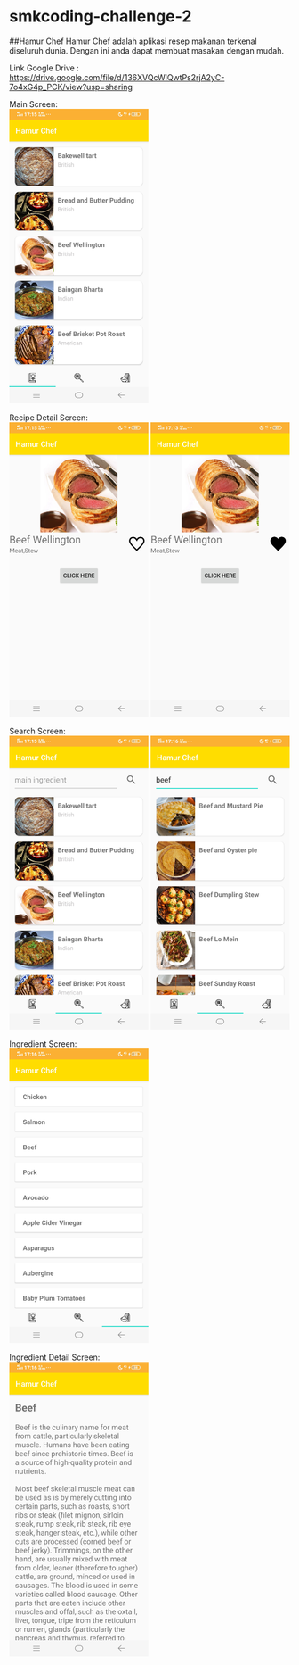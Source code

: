 # smkcoding-challenge-2
##Hamur Chef
Hamur Chef adalah aplikasi resep makanan terkenal diseluruh dunia. Dengan ini anda dapat membuat masakan dengan mudah.


Link Google Drive :
https://drive.google.com/file/d/136XVQcWlQwtPs2rjA2yC-7o4xG4p_PCK/view?usp=sharing


Main Screen:<br>
<img src="https://github.com/tinodewa/smkcoding-challenge-2/blob/master/screenshot/home_screen.jpg" width="250" />


Recipe Detail Screen:<br>
<img src="https://github.com/tinodewa/smkcoding-challenge-2/blob/master/screenshot/detail_recipe_screen.jpg" width="250" />
<img src="https://github.com/tinodewa/smkcoding-challenge-2/blob/master/screenshot/detail_favorite_recipe_screen.jpg" width="250" />


Search Screen:<br>
<img src="https://github.com/tinodewa/smkcoding-challenge-2/blob/master/screenshot/search_screen.jpg" width="250" />
<img src="https://github.com/tinodewa/smkcoding-challenge-2/blob/master/screenshot/search_inputed_screen.jpg" width="250" />


Ingredient Screen:<br>
<img src="https://github.com/tinodewa/smkcoding-challenge-2/blob/master/screenshot/ingredient_screen.jpg" width="250" />


Ingredient Detail Screen:<br>
<img src="https://github.com/tinodewa/smkcoding-challenge-2/blob/master/screenshot/detail_ingredient_screen.jpg" width="250" />
